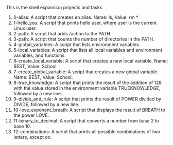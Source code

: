 This is the shell expansion projects and tasks

1. 0-alias: A script that creates an alias. Name: ls, Value: rm *
2. 1-hello_you: A script that prints hello user, where user is the current Linux user.
3. 2-path: A script that adds /action to the PATH.
4. 3-path: A script that counts the number of directories in the PATH.
5. 4-global_variables: A  script that lists environment variables.
6. 5-local_variables: A script that lists all local variables and environment variables, and functions.
7. 6-create_local_variable: A script that creates a new local variable. Name: BEST, Value: School
8. 7-create_global_variable: A script that creates a new global variable. Name: BEST, Value: School.
9. 8-true_knowledge: A script that prints the result of the addition of 128 with the value stored in the environment variable TRUEKNOWLEDGE, followed by a new line.
10. 9-divide_and_rule: A script that prints the result of POWER divided by DIVIDE, followed by a new line.
11. 10-love_exponent_breath: A script that displays the result of BREATH to the power LOVE.
12. 11-binary_to_decimal: A script that converts a number from base 2 to base 10.
13. 12-combinations: A script that prints all possible combinations of two letters, except oo.
